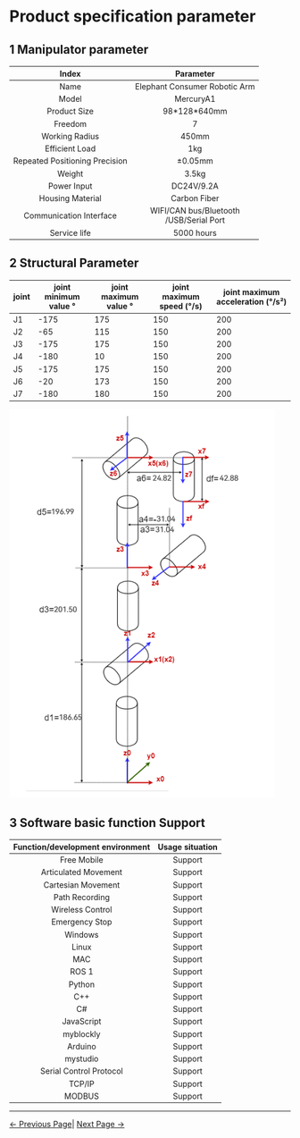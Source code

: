 # Product specification parameter

<!-- ![1](../../resources/8-FilesDownload/2-serialproduct/1.jpg) -->

## 1 Manipulator parameter

| Index                          | Parameter                                    |
|:------------------------------:|:--------------------------------------------:|
| Name                           | Elephant Consumer Robotic Arm                |
| Model                          | MercuryA1                                    |
| Product Size                   | 98\*128\*640mm                                 |
| Freedom                        | 7                                            |
| Working Radius                 | 450mm                                        |
| Efficient Load                 | 1kg                                          |
| Repeated Positioning Precision | ±0.05mm                                      |
| Weight                         | 3.5kg                                        |
| Power Input                    | DC24V/9.2A                                   |
| Housing Material               | Carbon Fiber                                 |
| Communication Interface        | WIFI/CAN bus/Bluetooth <br> /USB/Serial Port |
| Service life                   | 5000 hours                                   |

## 2 Structural Parameter

| joint | joint minimum value ° | joint maximum value ° | joint maximum speed (°/s) | joint maximum acceleration (°/s²) |
|------|--------|--------|----------------|-------------------|
| J1   | -175   | 175    | 150            | 200               |
| J2   | -65    | 115    | 150            | 200                |
| J3   | -175   | 175    | 150            | 200              |
| J4   | -180   | 10     | 150            | 200               |
| J5   | -175   | 175    | 150                | 200                  |
| J6   | -20    | 173    | 150                | 200                  |
| J7   | -180    | 180    | 150                | 200                  |

![2](../resources/2-ProductFeature/2.png)

## 3 Software basic function Support

| Function/development environment | Usage situation |
|:--------------------------------:|:---------------:|
| Free Mobile                      | Support         |
| Articulated Movement             | Support         |
| Cartesian Movement               | Support         |
| Path Recording                   | Support         |
| Wireless Control                 | Support         |
| Emergency Stop                   | Support         |
| Windows                          | Support         |
| Linux                            | Support         |
| MAC                              | Support         |
| ROS 1                            | Support         |
| Python                           | Support         |
| C++                              | Support         |
| C#                               | Support         |
| JavaScript                       | Support         |
| myblockly                        | Support         |
| Arduino                          | Support         |
| mystudio                         | Support         |
| Serial Control Protocol          | Support         |
| TCP/IP                           | Support         |
| MODBUS                           | Support         |

 ---

[← Previous Page](../1-ProductIntroduction\README.md)| [Next Page →](../2-ProductFeature/2.2-ControlCoreParameter.md)